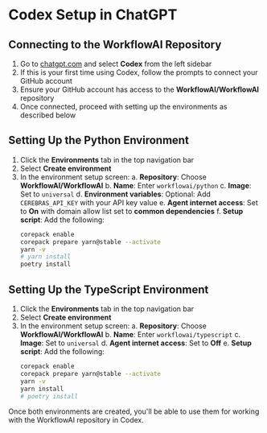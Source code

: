 # Codex Setup in ChatGPT

## Connecting to the WorkflowAI Repository

1. Go to [chatgpt.com](https://chatgpt.com/) and select **Codex** from the left sidebar
2. If this is your first time using Codex, follow the prompts to connect your GitHub account
3. Ensure your GitHub account has access to the **WorkflowAI/WorkflowAI** repository
4. Once connected, proceed with setting up the environments as described below

## Setting Up the Python Environment

1. Click the **Environments** tab in the top navigation bar
2. Select **Create environment**
3. In the environment setup screen:
   a. **Repository**: Choose **WorkflowAI/WorkflowAI**
   b. **Name**: Enter `workflowai/python`
   c. **Image**: Set to `universal`
   d. **Environment variables**: Optional: Add `CEREBRAS_API_KEY` with your API key value
   e. **Agent internet access**: Set to **On** with domain allow list set to **common dependencies**
   f. **Setup script**: Add the following:
      ```bash
      corepack enable
      corepack prepare yarn@stable --activate
      yarn -v
      # yarn install
      poetry install
      ```

## Setting Up the TypeScript Environment

1. Click the **Environments** tab in the top navigation bar
2. Select **Create environment**
3. In the environment setup screen:
   a. **Repository**: Choose **WorkflowAI/WorkflowAI**
   b. **Name**: Enter `workflowai/typescript`
   c. **Image**: Set to `universal`
   d. **Agent internet access**: Set to **Off**
   e. **Setup script**: Add the following:
      ```bash
      corepack enable
      corepack prepare yarn@stable --activate
      yarn -v
      yarn install
      # poetry install
      ```

Once both environments are created, you'll be able to use them for working with the WorkflowAI repository in Codex.
